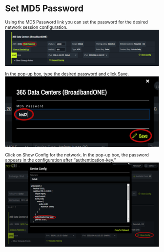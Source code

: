 # Set MD5 Password

Using the MD5 Password link you can set the password for the desired network session configuration.
   ![](img/password.png)


In the pop-up box, type the desired password and click Save.
   ![](img/setpassword.png)


Click on Show Config for the network. In the pop-up box, the password appears in the configuration after “authentication-key.”
   ![](img/seepassword.png)